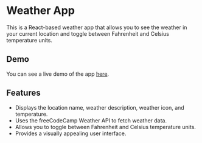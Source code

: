 # Weather App

This is a React-based weather app that allows you to see the weather in your current location and toggle between Fahrenheit and Celsius temperature units.

## Demo

You can see a live demo of the app [here](https://6585d35cb2a7d7fc2d4e8ca0--grand-salamander-d42a4b.netlify.app).

## Features

- Displays the location name, weather description, weather icon, and temperature.
- Uses the freeCodeCamp Weather API to fetch weather data.
- Allows you to toggle between Fahrenheit and Celsius temperature units.
- Provides a visually appealing user interface.
